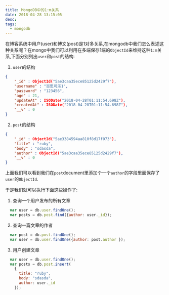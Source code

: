 ```yaml
---
title: MongoDB中的1:m关系
date: 2018-04-28 13:15:05
desc:
tags:
  - mongodb
---
```


在博客系统中用户(user)和博文(post)是1对多关系,在mongodb中我们怎么表述这种关系呢？在mongo中我们可以利用在多端保存1端的`ObjectId`来维持这种`1:m`关系,下面分别列出`user`和`post`的结构:
1. `user`的结构
``` json
{
    "_id" : ObjectId("5ae3caa35ece85125d2429f7"),
    "username" : "百思可乐1",
    "password" : "123456",
    "age" : 21,
    "updateAt" : ISODate("2018-04-28T01:11:54.698Z"),
    "createdAt" : ISODate("2018-04-28T01:11:54.698Z"),
    "__v" : 0
}
```

<!-- more -->



2. `post`的结构
```json
{
    "_id" : ObjectId("5ae3384594aa810f8d17f073"),
    "title" : "ruby",
    "body" : "sdasda",
    "author" : ObjectId("5ae3caa35ece85125d2429f7"),
    "__v" : 0
}

```


上面我们可以看到我们在`post`document里添加个一个`author`的字段里面保存了`user`的`ObjectId`.

于是我们就可以执行下面这些操作了:
1. 查询一个用户发布的所有文章
```js
  var user = db.user.findOne();
  var posts = db.post.find({author: user._id});
```

2. 查询一篇文章的作者
```js
  var post = db.post.findOne();
  var user = db.user.findOne({author: post.author });
```

3. 用户创建文章
```js
  var user = db.user.findOne();
  var posts = db.post.insert(
    {
      title: "ruby",
      body: "sdasda",
      author: user._id
    });
```